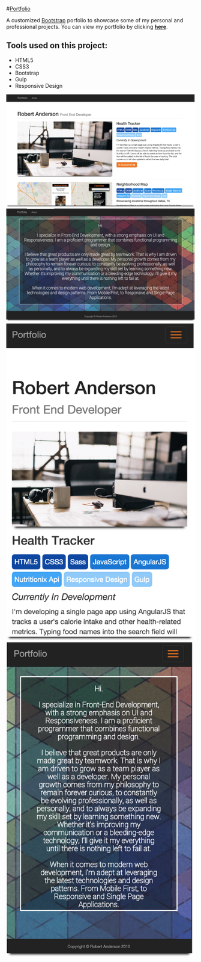 #[Portfolio](http://samurairanderson.github.io/Portfolio/)

A customized [Bootstrap](http://getbootstrap.com/) porfolio to showcase some of my personal and professional projects.
You can view my portfolio by clicking [**here**](http://samurairanderson.github.io/Portfolio/).

## Tools used on this project:
<ul>
<li>HTML5</li>
<li> CSS3</li>
<li> Bootstrap</li>
<li> Gulp</li>
<li> Responsive Design</li>
</ul>

![Home image](home.png)
![About image](about.png)
![Mobile Home image](home-mobile.png)
![Mobile Home image](about-mobile.png)
